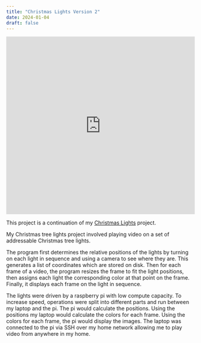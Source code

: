 ```yaml
---
title: "Christmas Lights Version 2"
date: 2024-01-04
draft: false
---
```


<iframe width="100%" height="475"src="https://www.youtube.com/embed/qRL0N3ooU7c?si=6yHi9NtoIwvrpivd" title="YouTube video player" frameborder="0" allow="accelerometer; autoplay; clipboard-write; encrypted-media; gyroscope; picture-in-picture; web-share" allowfullscreen></iframe>

This project is a continuation of my [Christmas Lights](/projects/Christmas-Lights) project.

My Christmas tree lights project involved playing video on a set of addressable Christmas tree lights.

The program first determines the relative positions of the lights by turning on each light in sequence and using a camera to see where they are. This generates a list of coordinates which are stored on disk. Then for each frame of a video, the program resizes the frame to fit the light positions, then assigns each light the corresponding color at that point on the frame. Finally, it displays each frame on the light in sequence.

The lights were driven by a raspberry pi with low compute capacity. To increase speed, operations were split into different parts and run between my laptop and the pi. The pi would calculate the positions. Using the positions my laptop would calculate the colors for each frame. Using the colors for each frame, the pi would display the images. The laptop was connected to the pi via SSH over my home network allowing me to play video from anywhere in my home.
